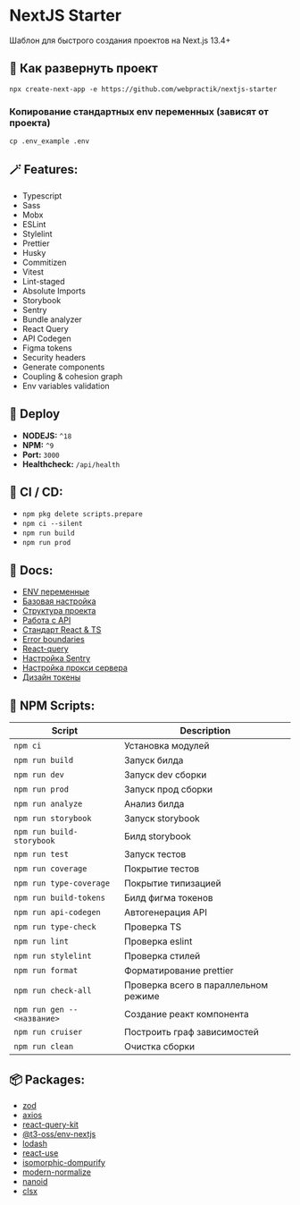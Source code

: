 # NextJS Starter

Шаблон для быстрого создания проектов на Next.js 13.4+

## 🚀 Как развернуть проект

```
npx create-next-app -e https://github.com/webpractik/nextjs-starter
```

### Копирование стандартных env переменных (зависят от проекта)
```
cp .env_example .env
```

## 🪄 Features:

- Typescript
- Sass
- Mobx
- ESLint
- Stylelint
- Prettier
- Husky
- Commitizen
- Vitest
- Lint-staged
- Absolute Imports
- Storybook
- Sentry
- Bundle analyzer
- React Query
- API Codegen
- Figma tokens
- Security headers
- Generate components
- Coupling & cohesion graph
- Env variables validation

## 🎯 Deploy

- **NODEJS:** ```^18```
- **NPM:** ```^9```
- **Port:** ```3000```
- **Healthcheck:** ```/api/health```

## 🎈 CI / CD:

- `npm pkg delete scripts.prepare`
- `npm ci --silent`
- `npm run build`
- `npm run prod`

## 📝 Docs:

- [ENV переменные](docs/env.md)
- [Базовая настройка](docs/settings.md)
- [Структура проекта](https://kb.w6p.ru/s/086418d0-7737-473d-9e01-8b75675b2fbd)
- [Работа с API](https://kb.w6p.ru/s/d777074e-dc22-4c8f-836f-683e6b6559c6)
- [Стандарт React & TS](https://kb.w6p.ru/s/wp-ts-react-standart)
- [Error boundaries](https://kb.w6p.ru/s/805fa567-7fbb-468f-95e5-c223783e96f2)
- [React-query](https://kb.w6p.ru/doc/queries-xxCAi8Fex1)
- [Настройка Sentry](https://kb.w6p.ru/doc/sentry-RLE1b9FXT7)
- [Настройка прокси сервера](https://kb.w6p.ru/s/4426c5ad-9fd2-45e5-93a0-539baabbb5cd)
- [Дизайн токены](https://kb.w6p.ru/s/55e92ed7-4336-4c0e-a48e-a91b4a3d30ef)

## 📜 NPM Scripts:

| 	    Script                      | Description 	                        |
|----------------------------------|--------------------------------------|
| ```npm ci```                     | Установка модулей	                   |
| ```npm run build```              | Запуск билда	                        |
| 	```npm run dev```               | Запуск dev сборки 	                  |
| 	```npm run prod```              | Запуск прод сборки	                  |
| 	```npm run analyze```           | Анализ билда                         |
| 	```npm run storybook```         | Запуск storybook                     |
| 	```npm run build-storybook```   | Билд storybook                       |
| 	```npm run test```              | Запуск тестов                        |
| 	```npm run coverage```          | Покрытие тестов                      |
| 	```npm run type-coverage```     | Покрытие типизацией                  |
| 	```npm run build-tokens```      | Билд фигма токенов                   |
| 	```npm run api-codegen```       | Автогенерация API                    |
| 	```npm run type-check```        | Проверка TS                          |
| 	```npm run lint```              | Проверка eslint                      |
| 	```npm run stylelint```         | Проверка стилей                      |
| 	```npm run format```            | Форматирование prettier              |
| 	```npm run check-all```         | Проверка всего в параллельном режиме |
| 	```npm run gen -- <название>``` | Создание реакт компонента            |
| 	```npm run cruiser```           | Построить граф зависимостей          |
| 	```npm run clean```             | Очистка сборки                       |

## 📦 Packages:

- [zod](https://zod.dev/)
- [axios](https://axios-http.com/ru/docs/intro)
- [react-query-kit](https://github.com/liaoliao666/react-query-kit#examples)
- [@t3-oss/env-nextjs](https://env.t3.gg/docs/nextjs)
- [lodash](https://lodash.com/docs)
- [react-use](https://github.com/streamich/react-use#readme)
- [isomorphic-dompurify](https://www.npmjs.com/package/isomorphic-dompurify)
- [modern-normalize](https://www.npmjs.com/package/modern-normalize)
- [nanoid](https://www.npmjs.com/package/nanoid)
- [clsx](https://www.npmjs.com/package/clsx)
